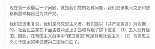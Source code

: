 > 现在谈一谈最后一个问题，就是我们党的名称问题，我们应该象马克思和恩格斯那样称自己为共产党。

> 我们应该重复说，我们是马克思主义者，我们是以《共产党宣言》为依据的。社会民主党在下面主要两点上歪曲和背叛了这个宣言：（1）工人没有祖国，因此，在帝国主义战争中“保卫祖国”就是背叛社会主义；（2）马克思主义关于国家的学说被第二国际歪曲了。